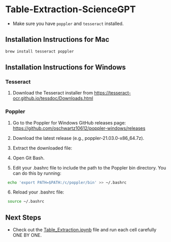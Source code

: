 # Table-Extraction-ScienceGPT

- Make sure you have ```poppler``` and ```tesseract``` installed.

## Installation Instructions for Mac

```bash
brew install tesseract poppler
```

## Installation Instructions for Windows

### Tesseract
1. Download the Tesseract installer from https://tesseract-ocr.github.io/tessdoc/Downloads.html

### Poppler
1. Go to the Poppler for Windows GitHub releases page: https://github.com/oschwartz10612/poppler-windows/releases

2. Download the latest release (e.g., poppler-21.03.0-x86_64.7z).
3. Extract the downloaded file:
4. Open Git Bash.
5. Edit your .bashrc file to include the path to the Poppler bin directory. You can do this by running: 
```bash
 echo 'export PATH=$PATH:/c/poppler/bin' >> ~/.bashrc
```

6. Reload your .bashrc file: 
```bash
 source ~/.bashrc
```

## Next Steps
- Check out the [Table_Extraction.ipynb](./Table_Extraction.ipynb) file and run each cell carefully ONE BY ONE.